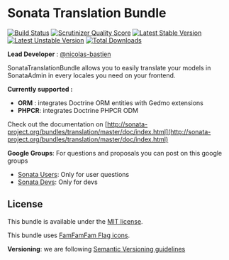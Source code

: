 Sonata Translation Bundle
=========================

[![Build Status](https://secure.travis-ci.org/sonata-project/SonataTranslationBundle.png)](https://secure.travis-ci.org/#!/sonata-project/SonataTranslationBundle)
[![Scrutinizer Quality Score](https://scrutinizer-ci.com/g/sonata-project/SonataTranslationBundle/badges/quality-score.png?s=8c564406d2112cb7179c5faf56a3bcdc42f0cf59)](https://scrutinizer-ci.com/g/sonata-project/SonataTranslationBundle/)
[![Latest Stable Version](https://poser.pugx.org/sonata-project/translation-bundle/v/stable.png)](https://packagist.org/packages/sonata-project/translation-bundle)
[![Latest Unstable Version](https://poser.pugx.org/sonata-project/translation-bundle/v/unstable.svg)](//packagist.org/packages/sonata-project/translation-bundle)
[![Total Downloads](https://poser.pugx.org/sonata-project/translation-bundle/downloads.png)](https://packagist.org/packages/sonata-project/translation-bundle)

**Lead Developer** : [@nicolas-bastien](https://github.com/nicolas-bastien)

SonataTranslationBundle allows you to easily translate your models in SonataAdmin in every locales you need on your frontend.

**Currently supported :**

* **ORM** : integrates Doctrine ORM entities with Gedmo extensions
* **PHPCR**: integrates Doctrine PHPCR ODM

Check out the documentation on [http://sonata-project.org/bundles/translation/master/doc/index.html](http://sonata-project.org/bundles/translation/master/doc/index.html)

**Google Groups**: For questions and proposals you can post on this google groups

* [Sonata Users](https://groups.google.com/group/sonata-users): Only for user questions
* [Sonata Devs](https://groups.google.com/group/sonata-devs): Only for devs

License
-------

This bundle is available under the [MIT license](Resources/meta/LICENSE).

This bundle uses [FamFamFam Flag icons](http://www.famfamfam.com/lab/icons/flags/).


**Versioning**: we are following [Semantic Versioning guidelines](http://semver.org)
